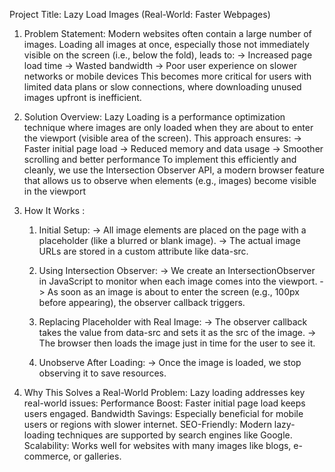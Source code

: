 Project Title: Lazy Load Images (Real-World: Faster Webpages)
1. Problem Statement:
Modern websites often contain a large number of images. Loading all images at once, especially those not immediately visible on the screen (i.e., below the fold), leads to:
-> Increased page load time
-> Wasted bandwidth
-> Poor user experience on slower networks or mobile devices
This becomes more critical for users with limited data plans or slow connections, where downloading unused images upfront is inefficient.

2. Solution Overview:
  Lazy Loading is a performance optimization technique where images are only loaded when they are about to enter the viewport (visible area of the screen). This approach ensures:
-> Faster initial page load
-> Reduced memory and data usage
-> Smoother scrolling and better performance
To implement this efficiently and cleanly, we use the Intersection Observer API, a modern browser feature that allows us to observe when elements (e.g., images) become visible in the viewport

3. How It Works :
   1. Initial Setup:
-> All image elements are placed on the page with a placeholder (like a blurred or blank image).
-> The actual image URLs are stored in a custom attribute like data-src.

    2. Using Intersection Observer:
-> We create an IntersectionObserver in JavaScript to monitor when each image comes into the viewport.
-> As soon as an image is about to enter the screen (e.g., 100px before appearing), the observer callback triggers.

    3. Replacing Placeholder with Real Image:
-> The observer callback takes the value from data-src and sets it as the src of the image.
-> The browser then loads the image just in time for the user to see it.

    4. Unobserve After Loading:
-> Once the image is loaded, we stop observing it to save resources.

4. Why This Solves a Real-World Problem:
Lazy loading addresses key real-world issues:
Performance Boost: Faster initial page load keeps users engaged.
Bandwidth Savings: Especially beneficial for mobile users or regions with slower internet.
SEO-Friendly: Modern lazy-loading techniques are supported by search engines like Google.
Scalability: Works well for websites with many images like blogs, e-commerce, or galleries.

